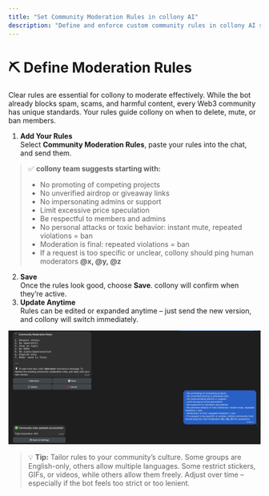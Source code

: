 ```yaml
---
title: "Set Community Moderation Rules in collony AI"
description: "Define and enforce custom community rules in collony AI so your Telegram group stays safe and consistent."
---
```


# ⛏️ Define Moderation Rules

Clear rules are essential for collony to moderate effectively. While the bot already blocks spam, scams, and harmful content, every Web3 community has unique standards. Your rules guide collony on when to delete, mute, or ban members.

1. **Add Your Rules**\
   Select **Community Moderation Rules**, paste your rules into the chat, and send them.

> ✅ **collony team suggests starting with:**
>
> - No promoting of competing projects
> - No unverified airdrop or giveaway links
> - No impersonating admins or support
> - Limit excessive price speculation
> - Be respectful to members and admins
> - No personal attacks or toxic behavior: instant mute, repeated violations = ban
> - Moderation is final: repeated violations = ban
> - If a request is too specific or unclear, collony should ping human moderators **@x, @y, @z**

2. **Save**\
   Once the rules look good, choose **Save**. collony will confirm when they’re active.
3. **Update Anytime**\
   Rules can be edited or expanded anytime – just send the new version, and collony will switch immediately.

![Setting up moderation rules in collony AI](/public/Screenshot_2025-08-28_at_14.49.19.png)

> 💡 **Tip:** Tailor rules to your community’s culture. Some groups are English-only, others allow multiple languages. Some restrict stickers, GIFs, or videos, while others allow them freely. Adjust over time – especially if the bot feels too strict or too lenient.